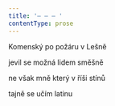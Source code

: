 ```yaml
---
title: '– – – '
contentType: prose
---
```


Komenský po požáru v Lešně

jevil se možná lidem směšně

ne však mně který v říši stínů

tajně se učím latinu
